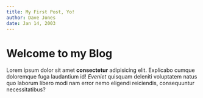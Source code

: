 ```yaml
---
title: My First Post, Yo!
author: Dave Jones
date: Jan 14, 2003
---
```


# Welcome to my Blog


Lorem ipsum dolor sit amet **consectetur** adipisicing elit. Explicabo cumque doloremque fuga laudantium id! *Eveniet* quisquam deleniti voluptatem natus quo laborum libero modi nam error nemo eligendi reiciendis, consequuntur necessitatibus?